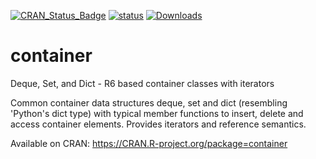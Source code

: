 [![CRAN_Status_Badge](http://www.r-pkg.org/badges/version/container)](https://cran.r-project.org/package=container)
[![status](https://tinyverse.netlify.com/badge/container)](https://CRAN.R-project.org/package=container)
[![Downloads](http://cranlogs.r-pkg.org/badges/container)](http://www.r-pkg.org/pkg/container)

# container
Deque, Set, and Dict - R6 based container classes with iterators

Common container data structures deque, set and dict (resembling 'Python's dict type) with typical member functions to insert, delete and access container elements. Provides iterators and reference semantics.

Available on CRAN: https://CRAN.R-project.org/package=container
